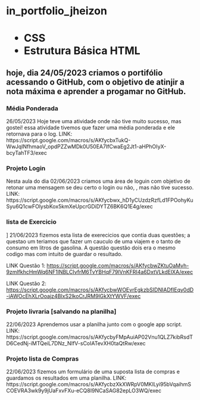 # in_portfolio_jheizon
<h1>
  <ul>
    <li> CSS </li> 
    <li> Estrutura Básica HTML</li>
  </ul>
</h1>
<h2>
<P>hoje, dia 24/05/2023 criamos o portifólio acessando o GitHub, com o objetivo de atinjir a nota máxima e aprender a progamar no GitHub.</P>
</h2>
<h3>Média Ponderada</h3>
26/05/2023
Hoje teve uma atividade onde não tive muito sucesso, mas gostei! essa atividade tivemos que fazer uma média ponderada e ele retornava para o log.
LINK: https://script.google.com/macros/s/AKfycbxTukQ-WwJqINfhmaoV_opdPZZwMDk0U50EA7IfCwaEg2Jt1-aHPhOIyX-bcyTahTF3/exec

<h3>Projeto Login</h3>
Nesta aula do dia 02/06/2023 criamos uma área de loguin com objetivo de retonar uma mensagem se deu certo o login ou não, , mas não tive sucesso.
LINK: https://script.google.com/macros/s/AKfycbwx_hD1yCUzdzRzfLd1FPOohyKuSyu6Q1cwFOlysbKox5kmXeUpcrGDiDYTZ6BK6Q1E4g/exec

<h3>lista de Exercicio</h3>]
21/06/2023 fizemos esta lista de exerecicios que contia duas questões; a questao um teriamos que fazer um cauculo de uma viajem e o tanto de consumo em litros de gasolina.
A questão questão dois era o mesmo codigo mas com intuito de guardar o resultado.

LINK Questão 1: https://script.google.com/macros/s/AKfycbwZKtuOaMvh-9zmlfkhcHmWq6NF1lNBLCIvfrM6TvYBHqF79lVnKFRI4a6DxtVLkdElXA/exec

LINK Questão 2: https://script.google.com/macros/s/AKfycbwWOEvrEgkzbSIDNIADfIEqy0dD-iAWOcEhXLrOoajz4BIxS2lkoCrJRM9lGkXtYWVF/exec

<h3>Projeto livraria [salvando na planilha]</h3>
22/06/2023 Aprendemos usar a planilha junto com o google app script.
LINK: https://script.google.com/macros/s/AKfycbyFMpAuiAP02Vnu1QLZ7kibRsdTD6CedNj-iMTQeiL7DNz_NIfV-sCoIATevXH0taQtRw/exec

<h3>Projeto lista de Compras</h3>
22/06/2023 fizemos um formulário de uma suposta lista de compras e guardamos os resultados em uma planilha.
LINK: https://script.google.com/macros/s/AKfycbzXkXWRpV0MKlLyi95bVqaihmSCOEVRA3wk9y9jUaFxvFXu-eCQ8I9NCaSAG82epLO3WQ/exec
